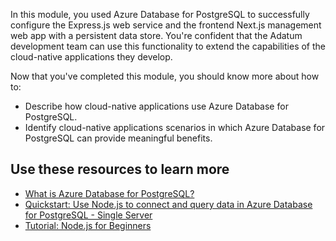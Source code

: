 In this module, you used Azure Database for PostgreSQL to successfully configure the Express.js web service and the frontend Next.js management web app with a persistent data store. You're confident that the Adatum development team can use this functionality to extend the capabilities of the cloud-native applications they develop.

Now that you've completed this module, you should know more about how to:

* Describe how cloud-native applications use Azure Database for PostgreSQL.
* Identify cloud-native applications scenarios in which Azure Database for PostgreSQL can provide meaningful benefits.

## Use these resources to learn more

* [What is Azure Database for PostgreSQL?](/azure/postgresql/overview?azure-portal=true)
* [Quickstart: Use Node.js to connect and query data in Azure Database for PostgreSQL - Single Server](/azure/postgresql/connect-nodejs?azure-portal=true)
* [Tutorial: Node.js for Beginners](/windows/dev-environment/javascript/nodejs-beginners-tutorial?azure-portal=true)
